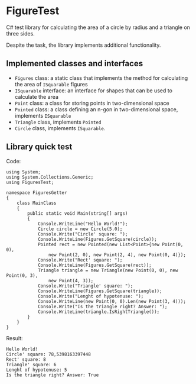 # FigureTest

C# test library for calculating the area of a circle by radius and a triangle on three sides.

Despite the task, the library implements additional functionality.

## Implemented classes and interfaces

- `Figures` class: a static class that implements the method for calculating the area of `ISquarable` figures
- `ISquarable` interface: an interface for shapes that can be used to calculate the area
- `Point` class: a class for storing points in two-dimensional space
- `Pointed` class: a class defining an n-gon in two-dimensional space, implements `ISquarable`
- `Triangle` class, implements `Pointed`
- `Circle` class, implements `ISquarable`.

## Library quick test

Code:

```
using System;
using System.Collections.Generic;
using FiguresTest;

namespace FiguresGetter
{
    class MainClass
    {
        public static void Main(string[] args)
        {
            Console.WriteLine("Hello World!");
            Circle circle = new Circle(5.0);
            Console.Write("Circle' square: ");
            Console.WriteLine(Figures.GetSquare(circle));
            Pointed rect = new Pointed(new List<Point>{new Point(0, 0),
                new Point(2, 0), new Point(2, 4), new Point(0, 4)});
            Console.Write("Rect' square: ");
            Console.WriteLine(Figures.GetSquare(rect));
            Triangle triangle = new Triangle(new Point(0, 0), new Point(0, 3),
                new Point(4, 3));
            Console.Write("Triangle' square: ");
            Console.WriteLine(Figures.GetSquare(triangle));
            Console.Write("Lenght of hypotenuse: ");
            Console.WriteLine(new Point(0, 0).Len(new Point(3, 4)));
            Console.Write("Is the triangle right? Answer: ");
            Console.WriteLine(triangle.IsRightTriangle());
        }
    }
}

```

Result:

```
Hello World!
Circle' square: 78,5398163397448
Rect' square: 8
Triangle' square: 6
Lenght of hypotenuse: 5
Is the triangle right? Answer: True
```
